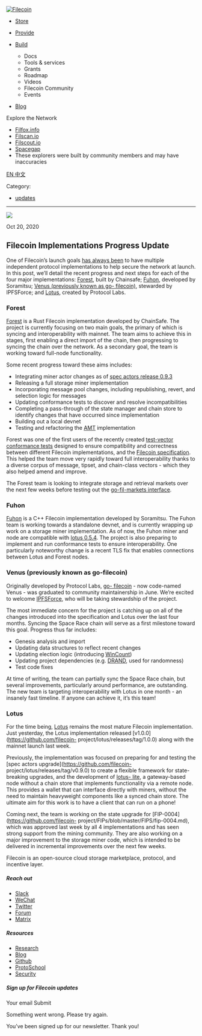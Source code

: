[ ![Filecoin](../../../images/filecoin-logo.svg) ](../../../)

  * [Store](../../../store/)
  * [Provide](../../../provide/)
  * [Build](../../../build/)

    * Docs
    * Tools & services
    * Grants
    * Roadmap
    * Videos
    * Filecoin Community
    * Events

  * [Blog](../../../blog/)

Explore the Network

  * [Filfox.info](https://filfox.info/en)
  * [Filscan.io](https://filscan.io/#/tipset/chain)
  * [Filscout.io](https://filscout.io/en/)
  * [Spacegap](https://spacegap.github.io)
  * These explorers were built by community members and may have inaccuracies

[ EN ](../../../en) [ 中文 ](../../../zh-cn)

Category:

  * [updates](../../../blog/updates)

  *   *   * 

![](../../../images/icons/social/share.svg)

Oct 20, 2020  

## Filecoin Implementations Progress Update

One of Filecoin’s launch goals [has always
been](https://filecoin.io/blog/announcing-lotus/#why-multiple-implementations)
to have multiple independent protocol implementations to help secure the
network at launch. In this post, we’ll detail the recent progress and next
steps for each of the four major implementations:
[Forest](https://github.com/ChainSafe/forest), built by Chainsafe;
[Fuhon](https://github.com/filecoin-project/cpp-filecoin), developed by
Soramitsu; [Venus (previously known as go-
filecoin)](https://github.com/filecoin-project/venus), stewarded by IPFSForce;
and [Lotus](https://github.com/filecoin-project/lotus), created by Protocol
Labs.

### Forest

[Forest](https://github.com/ChainSafe/forest) is a Rust Filecoin
implementation developed by ChainSafe. The project is currently focusing on
two main goals, the primary of which is syncing and interoperability with
mainnet. The team aims to achieve this in stages, first enabling a direct
import of the chain, then progressing to syncing the chain over the network.
As a secondary goal, the team is working toward full-node functionality.

Some recent progress toward these aims includes:

  * Integrating miner actor changes as of [spec actors release 0.9.3](https://github.com/filecoin-project/specs-actors/releases/tag/v0.9.3)
  * Releasing a full storage miner implementation
  * Incorporating message pool changes, including republishing, revert, and selection logic for messages
  * Updating conformance tests to discover and resolve incompatibilities
  * Completing a pass-through of the state manager and chain store to identify changes that have occurred since implementation
  * Building out a local devnet
  * Testing and refactoring the [AMT](https://spec.filecoin.io/#section-systems.filecoin_vm.state_tree.state-tree) implementation

Forest was one of the first users of the recently created [test-vector
conformance tests](https://github.com/filecoin-project/test-vectors) designed
to ensure compatibility and correctness between different Filecoin
implementations, and the [Filecoin specification](https://spec.filecoin.io/).
This helped the team move very rapidly toward full interoperability thanks to
a diverse corpus of message, tipset, and chain-class vectors - which they also
helped amend and improve.

The Forest team is looking to integrate storage and retrieval markets over the
next few weeks before testing out the [go-fil-markets
interface](https://github.com/filecoin-project/go-fil-markets).

### Fuhon

[Fuhon](https://github.com/filecoin-project/cpp-filecoin) is a C++ Filecoin
implementation developed by Soramitsu. The Fuhon team is working towards a
standalone devnet, and is currently wrapping up work on a storage miner
implementation. As of now, the Fuhon miner and node are compatible with [lotus
0.5.4](https://github.com/filecoin-project/lotus/releases/tag/v0.5.4). The
project is also preparing to implement and run conformance tests to ensure
interoperability. One particularly noteworthy change is a recent TLS fix that
enables connections between Lotus and Forest nodes.

### Venus (previously known as go-filecoin)

Originally developed by Protocol Labs, [go-
filecoin](https://github.com/filecoin-project/venus) \- now code-named Venus -
was graduated to community maintainership in June. We’re excited to welcome
[IPFSForce](https://ipfser.org/), who will be taking stewardship of the
project.

The most immediate concern for the project is catching up on all of the
changes introduced into the specification and Lotus over the last four months.
Syncing the Space Race chain will serve as a first milestone toward this goal.
Progress thus far includes:

  * Genesis analysis and import
  * Updating data structures to reflect recent changes
  * Updating election logic (introducing [WinCount](https://spec.filecoin.io/#section-algorithms.expected_consensus.expected-consensus))
  * Updating project dependencies (e.g. [DRAND](https://spec.filecoin.io/#section-libraries.drand.drand), used for randomness)
  * Test code fixes

At time of writing, the team can partially sync the Space Race chain, but
several improvements, particularly around performance, are outstanding. The
new team is targeting interoperability with Lotus in one month - an insanely
fast timeline. If anyone can achieve it, it’s this team!

### Lotus

For the time being, [Lotus](https://github.com/filecoin-project/lotus) remains
the most mature Filecoin implementation. Just yesterday, the Lotus
implementation released [v1.0.0](https://github.com/filecoin-
project/lotus/releases/tag/1.0.0) along with the mainnet launch last week.

Previously, the implementation was focused on preparing for and testing the
[spec actors upgrade](https://github.com/filecoin-
project/lotus/releases/tag/v0.9.0) to create a flexible framework for state-
breaking upgrades, and the development of [lotus-
lite](https://github.com/filecoin-project/lotus/issues/3532#), a gateway-based
node without a chain store that implements functionality via a remote node.
This provides a wallet that can interface directly with miners, without the
need to maintain heavyweight components like a synced chain store. The
ultimate aim for this work is to have a client that can run on a phone!

Coming next, the team is working on the state upgrade for
[FIP-0004](https://github.com/filecoin-
project/FIPs/blob/master/FIPS/fip-0004.md), which was approved last week by
all 4 implementations and has seen strong support from the mining community.
They are also working on a major improvement to the storage miner code, which
is intended to be delivered in incremental improvements over the next few
weeks.

Filecoin is an open-source cloud storage marketplace, protocol, and incentive
layer.

##### Reach out

  * [Slack ](https://filecoin.io/slack)
  * [WeChat  ](https://weixin.qq.com/r/1xz54Y-EctINrcuC90nF)
  * [Twitter ](https://twitter.com/Filecoin)
  * [Forum ](https://github.com/filecoin-project/community#forums)
  * [Matrix ](https://riot.im/app/#/group/+filecoin:matrix.org)

##### Resources

  * [Research](https://research.filecoin.io/)
  * [Blog](https://filecoin.io/blog/)
  * [Github](https://github.com/filecoin-project)
  * [ProtoSchool](https://proto.school/course/filecoin)
  * [Security](https://security.filecoin.io/)

##### Sign up for Filecoin updates

Your email Submit

Something went wrong. Please try again.

You’ve been signed up for our newsletter. Thank you!

